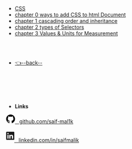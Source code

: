 - [CSS](/CSS/README.md)
- [chapter 0 ways to add CSS to html Document](/CSS/chapter%200%20ways%20to%20add%20CSS%20to%20html%20Document/README.md)
- [chapter 1 cascading order and inheritance](/CSS/chapter%201%20cascading%20order%20and%20inheritance/README.md)
- [chapter 2 types of Selectors](/CSS/chapter%202%20types%20of%20Selectors/README.md)
- [chapter 3 Values & Units for Measurement](/CSS/chapter%203%20Values%20%26%20Units%20for%20Measurement/README.md)

<br/>

<br/>


- [👈--back--](../)


<br/>

<br/>

<br/>

<br/>

- **Links**

<a href="https://github.com/saif-mal1k"><svg height="24" viewBox="0 0 16 16" version="1.1" width="24" data-view-component="true" >
    <path fill-rule="evenodd" d="M8 0C3.58 0 0 3.58 0 8c0 3.54 2.29 6.53 5.47 7.59.4.07.55-.17.55-.38 0-.19-.01-.82-.01-1.49-2.01.37-2.53-.49-2.69-.94-.09-.23-.48-.94-.82-1.13-.28-.15-.68-.52-.01-.53.63-.01 1.08.58 1.23.82.72 1.21 1.87.87 2.33.66.07-.52.28-.87.51-1.07-1.78-.2-3.64-.89-3.64-3.95 0-.87.31-1.59.82-2.15-.08-.2-.36-1.02.08-2.12 0 0 .67-.21 2.2.82.64-.18 1.32-.27 2-.27.68 0 1.36.09 2 .27 1.53-1.04 2.2-.82 2.2-.82.44 1.1.16 1.92.08 2.12.51.56.82 1.27.82 2.15 0 3.07-1.87 3.75-3.65 3.95.29.25.54.73.54 1.48 0 1.07-.01 1.93-.01 2.2 0 .21.15.46.55.38A8.013 8.013 0 0016 8c0-4.42-3.58-8-8-8z"></path>
</svg> &nbsp; github.com/saif-mal1k </a> 

<a href="https://linkedin.com/in/saifmalik"><svg xmlns="http://www.w3.org/2000/svg" width="22" height="34" viewBox="0 0 34 34" >
    <path d="M34,2.5v29A2.5,2.5,0,0,1,31.5,34H2.5A2.5,2.5,0,0,1,0,31.5V2.5A2.5,2.5,0,0,1,2.5,0h29A2.5,2.5,0,0,1,34,2.5ZM10,13H5V29h5Zm.45-5.5A2.88,2.88,0,0,0,7.59,4.6H7.5a2.9,2.9,0,0,0,0,5.8h0a2.88,2.88,0,0,0,2.95-2.81ZM29,19.28c0-4.81-3.06-6.68-6.1-6.68a5.7,5.7,0,0,0-5.06,2.58H17.7V13H13V29h5V20.49a3.32,3.32,0,0,1,3-3.58h.19c1.59,0,2.77,1,2.77,3.52V29h5Z" fill="currentColor"></path>
    </svg> &nbsp; linkedin.com/in/saifmalik</a>

